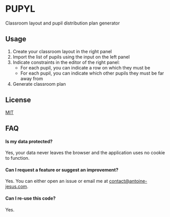 
# PUPYL

Classroom layout and pupil distribution plan generator

## Usage

1. Create your classroom layout in the right panel
2. Import the list of pupils using the input on the left panel
3. Indicate constraints in the editor of the right panel:
    - For each pupil, you can indicate a row on which they must be
    - For each pupil, you can indicate which other pupils they must be far away from
4. Generate classroom plan



## License

[MIT](https://choosealicense.com/licenses/mit/)


## FAQ

#### Is my data protected?

Yes, your data never leaves the browser and the application uses no cookie to function.

#### Can I request a feature or suggest an improvement?

Yes. You can either open an issue or email me at [contact@antoine-jesus.com](mailto:contact@antoine-jesus.com).

#### Can I re-use this code?

Yes.
